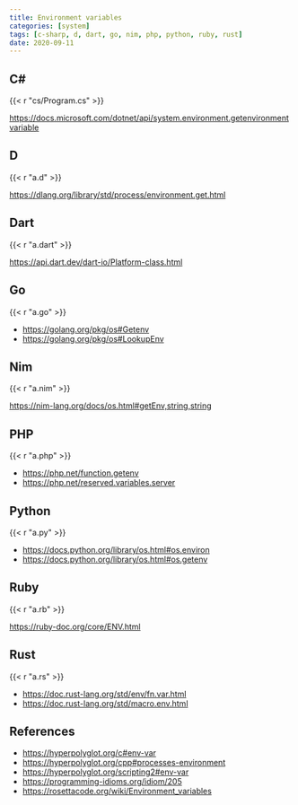 ```yaml
---
title: Environment variables
categories: [system]
tags: [c-sharp, d, dart, go, nim, php, python, ruby, rust]
date: 2020-09-11
---
```


## C#

{{< r "cs/Program.cs" >}}

<https://docs.microsoft.com/dotnet/api/system.environment.getenvironmentvariable>

## D

{{< r "a.d" >}}

<https://dlang.org/library/std/process/environment.get.html>

## Dart

{{< r "a.dart" >}}

<https://api.dart.dev/dart-io/Platform-class.html>

## Go

{{< r "a.go" >}}

- <https://golang.org/pkg/os#Getenv>
- <https://golang.org/pkg/os#LookupEnv>

## Nim

{{< r "a.nim" >}}

<https://nim-lang.org/docs/os.html#getEnv,string,string>

## PHP

{{< r "a.php" >}}

- <https://php.net/function.getenv>
- <https://php.net/reserved.variables.server>

## Python

{{< r "a.py" >}}

- <https://docs.python.org/library/os.html#os.environ>
- <https://docs.python.org/library/os.html#os.getenv>

## Ruby

{{< r "a.rb" >}}

<https://ruby-doc.org/core/ENV.html>

## Rust

{{< r "a.rs" >}}

- <https://doc.rust-lang.org/std/env/fn.var.html>
- <https://doc.rust-lang.org/std/macro.env.html>

## References

- <https://hyperpolyglot.org/c#env-var>
- <https://hyperpolyglot.org/cpp#processes-environment>
- <https://hyperpolyglot.org/scripting2#env-var>
- <https://programming-idioms.org/idiom/205>
- <https://rosettacode.org/wiki/Environment_variables>
